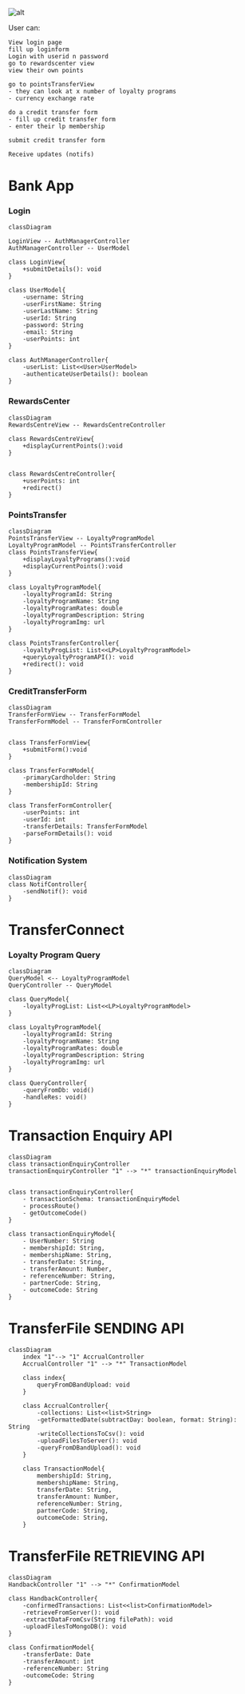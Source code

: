 ![alt](./src/mvcdiagram.jpg)

User can:


    View login page
    fill up loginform
    Login with userid n password
    go to rewardscenter view
    view their own points

    go to pointsTransferView 
    - they can look at x number of loyalty programs
    - currency exchange rate
    
    do a credit transfer form
    - fill up credit transfer form
    - enter their lp membership 
    
    submit credit transfer form

    Receive updates (notifs)
    
    
    
# Bank App

### Login 
```mermaid
classDiagram

LoginView -- AuthManagerController
AuthManagerController -- UserModel

class LoginView{
    +submitDetails(): void
}

class UserModel{
    -username: String
    -userFirstName: String
    -userLastName: String
    -userId: String
    -password: String
    -email: String
    -userPoints: int
}

class AuthManagerController{
    -userList: List<<User>UserModel>
    -authenticateUserDetails(): boolean
}
```


### RewardsCenter
```mermaid
classDiagram
RewardsCentreView -- RewardsCentreController

class RewardsCentreView{
    +displayCurrentPoints():void
}


class RewardsCentreController{
    +userPoints: int
    +redirect()
}
```

### PointsTransfer
```mermaid
classDiagram
PointsTransferView -- LoyaltyProgramModel
LoyaltyProgramModel -- PointsTransferController
class PointsTransferView{
    +displayLoyaltyPrograms():void
    +displayCurrentPoints():void
}

class LoyaltyProgramModel{
    -loyaltyProgramId: String
    -loyaltyProgramName: String
    -loyaltyProgramRates: double
    -loyaltyProgramDescription: String
    -loyaltyProgramImg: url
}

class PointsTransferController{
    -loyaltyProgList: List<<LP>LoyaltyProgramModel>
    +queryLoyaltyProgramAPI(): void
    +redirect(): void
}
```



### CreditTransferForm
```mermaid
classDiagram
TransferFormView -- TransferFormModel
TransferFormModel -- TransferFormController


class TransferFormView{
    +submitForm():void
}

class TransferFormModel{
    -primaryCardholder: String
    -membershipId: String
}

class TransferFormController{
    -userPoints: int
    -userId: int
    -transferDetails: TransferFormModel
    -parseFormDetails(): void
}
```


### Notification System
```mermaid
classDiagram
class NotifController{
    -sendNotif(): void
}
```

# TransferConnect

### Loyalty Program Query
```mermaid
classDiagram
QueryModel <-- LoyaltyProgramModel
QueryController -- QueryModel

class QueryModel{
    -loyaltyProgList: List<<LP>LoyaltyProgramModel>
}

class LoyaltyProgramModel{
    -loyaltyProgramId: String
    -loyaltyProgramName: String
    -loyaltyProgramRates: double
    -loyaltyProgramDescription: String
    -loyaltyProgramImg: url
}

class QueryController{
    -queryFromDb: void()   
    -handleRes: void()
}
```
# Transaction Enquiry API

```mermaid
classDiagram
class transactionEnquiryController
transactionEnquiryController "1" --> "*" transactionEnquiryModel


class transactionEnquiryController{
    - transactionSchema: transactionEnquiryModel
    - processRoute()
    - getOutcomeCode()
}

class transactionEnquiryModel{
    - UserNumber: String
    - membershipId: String,
    - membershipName: String,
    - transferDate: String,
    - transferAmount: Number,
    - referenceNumber: String,
    - partnerCode: String,
    - outcomeCode: String
}
```
# TransferFile SENDING API

```mermaid
classDiagram
    index "1"--> "1" AccrualController
    AccrualController "1" --> "*" TransactionModel

    class index{
        queryFromDBandUpload: void
    }

    class AccrualController{
        -collections: List<<list>String>
        -getFormattedDate(subtractDay: boolean, format: String): String
        -writeCollectionsToCsv(): void
        -uploadFilesToServer(): void
        -queryFromDBandUpload(): void
    }

    class TransactionModel{
        membershipId: String,
        membershipName: String,
        transferDate: String,
        transferAmount: Number,
        referenceNumber: String,
        partnerCode: String,
        outcomeCode: String,
    }
```
# TransferFile RETRIEVING API


```mermaid
classDiagram
HandbackController "1" --> "*" ConfirmationModel

class HandbackController{
    -confirmedTransactions: List<<list>ConfirmationModel>
    -retrieveFromServer(): void
    -extractDataFromCsv(String filePath): void
    -uploadFilesToMongoDB(): void
}

class ConfirmationModel{
    -transferDate: Date
    -transferAmount: int
    -referenceNumber: String
    -outcomeCode: String
}
```